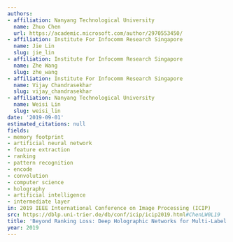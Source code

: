 ```yaml
---
authors:
- affiliation: Nanyang Technological University
  name: Zhuo Chen
  url: https://academic.microsoft.com/author/2970553450/
- affiliation: Institute For Infocomm Research Singapore
  name: Jie Lin
  slug: jie_lin
- affiliation: Institute For Infocomm Research Singapore
  name: Zhe Wang
  slug: zhe_wang
- affiliation: Institute For Infocomm Research Singapore
  name: Vijay Chandrasekhar
  slug: vijay_chandrasekhar
- affiliation: Nanyang Technological University
  name: Weisi Lin
  slug: weisi_lin
date: '2019-09-01'
estimated_citations: null
fields:
- memory footprint
- artificial neural network
- feature extraction
- ranking
- pattern recognition
- encode
- convolution
- computer science
- holography
- artificial intelligence
- intermediate layer
in: 2019 IEEE International Conference on Image Processing (ICIP)
src: https://dblp.uni-trier.de/db/conf/icip/icip2019.html#ChenLW0L19
title: 'Beyond Ranking Loss: Deep Holographic Networks for Multi-Label Video Search'
year: 2019
---
```

